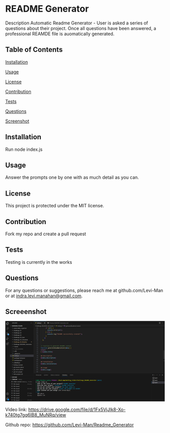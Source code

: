 # README Generator
Description
Automatic Readme Generator - User is asked a series of questions about their project. Once all questions have been answered, a professional REAMDE file is auomatically generated. 

## Table of Contents

[Installation](#installation)

[Usage](#usage)

[License](#license)

[Contribution](#contribution)

[Tests](#tests)

[Questions](#questions)

[Screenshot](#screenshot)

## Installation
Run node index.js

## Usage
Answer the prompts one by one with as much detail as you can.

## License
This project is protected under the MIT license.

## Contribution
Fork my repo and create a pull request

## Tests
Testing is currently in the works

## Questions
For any questions or suggestions, please reach me at github.com/Levi-Man or at indra.levi.manahan@gmail.com.

## Screeenshot
![Screenshot of app](/Assets/Screenshot%202023-12-07%20171129.png)

Video link: https://drive.google.com/file/d/1Fx5VjJlk8-Xo-k740tg7gq6IB8_MuNRq/view

Github repo: https://github.com/Levi-Man/Readme_Generator
